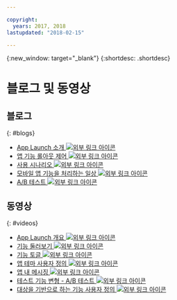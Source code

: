```yaml
---

copyright:
  years: 2017, 2018
lastupdated: "2018-02-15"

---
```


{:new_window: target="_blank"}
{:shortdesc: .shortdesc}


# 블로그 및 동영상

## 블로그
{: #blogs}

* <a href="https://www.ibm.com/blogs/bluemix/2018/02/app-launch-beta-now-available/" target="_blank">App Launch 소개 <img src="../../icons/launch-glyph.svg" alt="외부 링크 아이콘"></a>
* <a href="https://www.ibm.com/blogs/bluemix/2017/10/take-control-app-feature-rollout-measure-effectiveness-using-ibm-cloud-app-launch-service/" target="_blank">앱 기능 롤아웃 제어 <img src="../../icons/launch-glyph.svg" alt="외부 링크 아이콘"></a>
* <a href="https://www.ibm.com/blogs/bluemix/2018/01/app-launch-ibm-cloud-services/" target="_blank">사용 시나리오 <img src="../../icons/launch-glyph.svg" alt="외부 링크 아이콘"></a>
* <a href="https://www.ibm.com/blogs/bluemix/2018/02/day-life-dealing-mobile-app-features/" target="_blank">모바일 앱 기능을 처리하는 일상 <img src="../../icons/launch-glyph.svg" alt="외부 링크 아이콘"></a>
* <a href="https://admin.blogs.prd.ibm.event.ibm.com/blogs/bluemix/2018/02/ab-testing-using-app-launch-ibm-cloud-services/" target="_blank">A/B 테스트 <img src="../../icons/launch-glyph.svg" alt="외부 링크 아이콘"></a>


## 동영상
{: #videos}

* <a href="https://www.youtube.com/watch?v=xsYygH7KQLg" target="_blank">App Launch 개요 <img src="../../icons/launch-glyph.svg" alt="외부 링크 아이콘"></a>
* <a href="https://www.youtube.com/watch?v=dq8_THTRYiQ" target="_blank"> 기능 둘러보기 <img src="../../icons/launch-glyph.svg" alt="외부 링크 아이콘"></a>
* <a href="https://www.youtube.com/watch?v=esdL2r5JqQY" target="_blank"> 기능 토글 <img src="../../icons/launch-glyph.svg" alt="외부 링크 아이콘"></a>
* <a href="https://www.youtube.com/watch?v=Fd3Dw53Vy18" target="_blank">앱 테마 사용자 정의 <img src="../../icons/launch-glyph.svg" alt="외부 링크 아이콘"></a>
* <a href="https://www.youtube.com/watch?v=qs0ovIGEKpw" target="_blank">앱 내 메시징 <img src="../../icons/launch-glyph.svg" alt="외부 링크 아이콘"></a>
* <a href="https://www.youtube.com/watch?v=9qsXz0mz_04" target="_blank"> 테스트 기능 변형 - A/B 테스트 <img src="../../icons/launch-glyph.svg" alt="외부 링크 아이콘"></a>
* <a href="https://www.youtube.com/watch?v=ISgWqQv9iIw" target="_blank"> 대상을 기반으로 하는 기능 사용자 정의 <img src="../../icons/launch-glyph.svg" alt="외부 링크 아이콘"></a>
